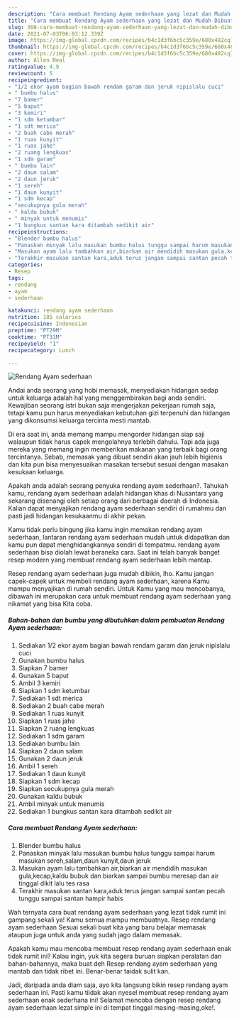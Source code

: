 ```yaml
---
description: "Cara membuat Rendang Ayam sederhaan yang lezat dan Mudah Dibuat"
title: "Cara membuat Rendang Ayam sederhaan yang lezat dan Mudah Dibuat"
slug: 308-cara-membuat-rendang-ayam-sederhaan-yang-lezat-dan-mudah-dibuat
date: 2021-07-03T06:03:12.339Z
image: https://img-global.cpcdn.com/recipes/b4c1d3f6bc5c359e/680x482cq70/rendang-ayam-sederhaan-foto-resep-utama.jpg
thumbnail: https://img-global.cpcdn.com/recipes/b4c1d3f6bc5c359e/680x482cq70/rendang-ayam-sederhaan-foto-resep-utama.jpg
cover: https://img-global.cpcdn.com/recipes/b4c1d3f6bc5c359e/680x482cq70/rendang-ayam-sederhaan-foto-resep-utama.jpg
author: Allen Neal
ratingvalue: 4.9
reviewcount: 5
recipeingredient:
- "1/2 ekor ayam bagian bawah rendam garam dan jeruk nipislalu cuci"
- " bumbu halus"
- "7 bamer"
- "5 baput"
- "3 kemiri"
- "1 sdm ketumbar"
- "1 sdt merica"
- "2 buah cabe merah"
- "1 ruas kunyit"
- "1 ruas jahe"
- "2 ruang lengkuas"
- "1 sdm garam"
- " bumbu lain"
- "2 daun salam"
- "2 daun jeruk"
- "1 sereh"
- "1 daun kunyit"
- "1 sdm kecap"
- "secukupnya gula merah"
- " kaldu bubuk"
- " minyak untuk menumis"
- "1 bungkus santan kara ditambah sedikit air"
recipeinstructions:
- "Blender bumbu halus"
- "Panaskan minyak lalu masukan bumbu halus tunggu sampai harum masukan sereh,salam,daun kunyit,daun jeruk"
- "Masukan ayam lalu tambahkan air,biarkan air mendidih masukan gula,kecap,kaldu bubuk dan biarkan sampai bumbu meresap dan air tinggal dikit lalu tes rasa"
- "Terakhir masukan santan kara,aduk terus jangan sampai santan pecah tunggu sampai santan hampir habis"
categories:
- Resep
tags:
- rendang
- ayam
- sederhaan

katakunci: rendang ayam sederhaan 
nutrition: 185 calories
recipecuisine: Indonesian
preptime: "PT29M"
cooktime: "PT31M"
recipeyield: "1"
recipecategory: Lunch

---
```



![Rendang Ayam sederhaan](https://img-global.cpcdn.com/recipes/b4c1d3f6bc5c359e/680x482cq70/rendang-ayam-sederhaan-foto-resep-utama.jpg)

Andai anda seorang yang hobi memasak, menyediakan hidangan sedap untuk keluarga adalah hal yang menggembirakan bagi anda sendiri. Kewajiban seorang istri bukan saja mengerjakan pekerjaan rumah saja, tetapi kamu pun harus menyediakan kebutuhan gizi terpenuhi dan hidangan yang dikonsumsi keluarga tercinta mesti mantab.

Di era  saat ini, anda memang mampu mengorder hidangan siap saji walaupun tidak harus capek mengolahnya terlebih dahulu. Tapi ada juga mereka yang memang ingin memberikan makanan yang terbaik bagi orang tercintanya. Sebab, memasak yang dibuat sendiri akan jauh lebih higienis dan kita pun bisa menyesuaikan masakan tersebut sesuai dengan masakan kesukaan keluarga. 



Apakah anda adalah seorang penyuka rendang ayam sederhaan?. Tahukah kamu, rendang ayam sederhaan adalah hidangan khas di Nusantara yang sekarang disenangi oleh setiap orang dari berbagai daerah di Indonesia. Kalian dapat menyajikan rendang ayam sederhaan sendiri di rumahmu dan pasti jadi hidangan kesukaanmu di akhir pekan.

Kamu tidak perlu bingung jika kamu ingin memakan rendang ayam sederhaan, lantaran rendang ayam sederhaan mudah untuk didapatkan dan kamu pun dapat menghidangkannya sendiri di tempatmu. rendang ayam sederhaan bisa diolah lewat beraneka cara. Saat ini telah banyak banget resep modern yang membuat rendang ayam sederhaan lebih mantap.

Resep rendang ayam sederhaan juga mudah dibikin, lho. Kamu jangan capek-capek untuk membeli rendang ayam sederhaan, karena Kamu mampu menyajikan di rumah sendiri. Untuk Kamu yang mau mencobanya, dibawah ini merupakan cara untuk membuat rendang ayam sederhaan yang nikamat yang bisa Kita coba.

<!--inarticleads1-->

##### Bahan-bahan dan bumbu yang dibutuhkan dalam pembuatan Rendang Ayam sederhaan:

1. Sediakan 1/2 ekor ayam bagian bawah rendam garam dan jeruk nipislalu cuci
1. Gunakan  bumbu halus
1. Siapkan 7 bamer
1. Gunakan 5 baput
1. Ambil 3 kemiri
1. Siapkan 1 sdm ketumbar
1. Sediakan 1 sdt merica
1. Sediakan 2 buah cabe merah
1. Sediakan 1 ruas kunyit
1. Siapkan 1 ruas jahe
1. Siapkan 2 ruang lengkuas
1. Sediakan 1 sdm garam
1. Sediakan  bumbu lain
1. Siapkan 2 daun salam
1. Gunakan 2 daun jeruk
1. Ambil 1 sereh
1. Sediakan 1 daun kunyit
1. Siapkan 1 sdm kecap
1. Siapkan secukupnya gula merah
1. Gunakan  kaldu bubuk
1. Ambil  minyak untuk menumis
1. Sediakan 1 bungkus santan kara ditambah sedikit air




<!--inarticleads2-->

##### Cara membuat Rendang Ayam sederhaan:

1. Blender bumbu halus
1. Panaskan minyak lalu masukan bumbu halus tunggu sampai harum masukan sereh,salam,daun kunyit,daun jeruk
1. Masukan ayam lalu tambahkan air,biarkan air mendidih masukan gula,kecap,kaldu bubuk dan biarkan sampai bumbu meresap dan air tinggal dikit lalu tes rasa
1. Terakhir masukan santan kara,aduk terus jangan sampai santan pecah tunggu sampai santan hampir habis




Wah ternyata cara buat rendang ayam sederhaan yang lezat tidak rumit ini gampang sekali ya! Kamu semua mampu membuatnya. Resep rendang ayam sederhaan Sesuai sekali buat kita yang baru belajar memasak ataupun juga untuk anda yang sudah jago dalam memasak.

Apakah kamu mau mencoba membuat resep rendang ayam sederhaan enak tidak rumit ini? Kalau ingin, yuk kita segera buruan siapkan peralatan dan bahan-bahannya, maka buat deh Resep rendang ayam sederhaan yang mantab dan tidak ribet ini. Benar-benar taidak sulit kan. 

Jadi, daripada anda diam saja, ayo kita langsung bikin resep rendang ayam sederhaan ini. Pasti kamu tiidak akan nyesel membuat resep rendang ayam sederhaan enak sederhana ini! Selamat mencoba dengan resep rendang ayam sederhaan lezat simple ini di tempat tinggal masing-masing,oke!.

